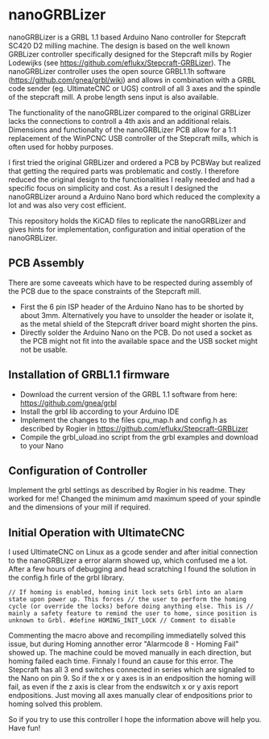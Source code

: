 # nanoGRBLizer
nanoGRBLizer is a GRBL 1.1 based Arduino Nano controller for Stepcraft SC420 D2 milling machine.
The design is based on the well known GRBLizer controller specifically designed for the Stepcraft mills by Rogier Lodewijks (see https://github.com/eflukx/Stepcraft-GRBLizer). 
The nanoGRBLizer controller uses the open source GRBL1.1h software (https://github.com/gnea/grbl/wiki) and allows in combination with a GRBL code sender (eg. UltimateCNC or UGS) controll of all 3 axes and the spindle of the stepcraft mill. A probe length sens input is also available. 

The functionality of the nanoGRBLizer compared to the original GRBLizer lacks the connections to controll a 4th axis and an additional relais. Dimensions and functionalty of the nanoGRBLizer PCB allow for a 1:1 replacement of the WinPCNC USB controller of the Stepcraft mills, which is often used for hobby purposes.

I first tried the original GRBLizer and ordered a PCB by PCBWay but realized that getting the required parts was problematic and costly. I therefore reduced the original design to the functionalities I really needed and had a specific focus on simplicity and cost. As a result I designed the nanoGRBLizer around a Arduino Nano bord which reduced the complexity a lot and was also very cost efficient. 

This repository holds the KiCAD files to replicate the nanoGRBLizer and gives hints for implementation, configuration and initial operation of the nanoGRBLizer.
## PCB Assembly
There are some caveeats which have to be respected during assembly of the PCB due to the space constraints of the Stepcraft mill.
- First the 6 pin ISP header of the Arduino Nano has to be shorted by about 3mm. Alternatively you have to unsolder the header or isolate it, as the metal shield of the Stepcraft driver board might shorten the pins.
- Directly solder the Arduino Nano on the PCB. Do not used a socket as the PCB might not fit into the available space and the USB socket might not be usable.
## Installation of GRBL1.1 firmware
- Download the current version of the GRBL 1.1 software from here: https://github.com/gnea/grbl
- Install the grbl lib according to your Arduino IDE
- Implement the changes to the files cpu_map.h and config.h as described by Rogier in https://github.com/eflukx/Stepcraft-GRBLizer
- Compile the grbl_uload.ino script from the grbl examples and download to your Nano
## Configuration of Controller
Implement the grbl settings as described by Rogier in his readme. They worked for me! Changed the minimum amd maximum speed of your spindle and the dimensions of your mill if required. 
## Initial Operation with UltimateCNC
I used UltimateCNC on Linux as a gcode sender and after initial connection to the nanoGRBLizer a error alarm showed up, which confused me a lot. After a few hours of debugging and head scratching I found the solution in the config.h firle of the grbl library.

`// If homing is enabled, homing init lock sets Grbl into an alarm state upon power up. This forces
// the user to perform the homing cycle (or override the locks) before doing anything else. This is
// mainly a safety feature to remind the user to home, since position is unknown to Grbl.
#define HOMING_INIT_LOCK // Comment to disable`

Commenting the macro above and recompiling immediatelly solved this issue, but during Homing annother error "Alarmcode 8 - Homing Fail" showed up. The machine could be moved manually in each direction, but homing failed each time. Finnaly I found an cause for this error. The Stepcraft has all 3 end switches connected in series which are signaled to the Nano on pin 9. So if the x or y axes is in an endposition the homing will fail, as even if the z axis is clear from the endswitch x or y axis report endpositions. Just moving all axes manually clear of endpositions prior to homing solved this problem.

So if you try to use this controller I hope the information above will help you. Have fun!

